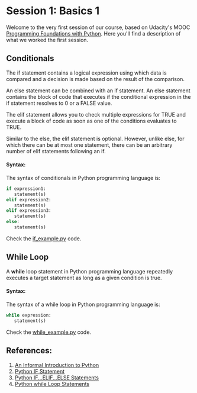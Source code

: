 # Session 1: Basics 1

Welcome to the very first session of our course, based on Udacity's MOOC [Programming Foundations with Python](https://www.udacity.com/course/programming-foundations-with-python--ud036). Here you'll find a description of what we worked the first session.

## Conditionals
The if statement contains a logical expression using which data is compared and a decision is made based on the result of the comparison.

An else statement can be combined with an if statement. An else statement contains the block of code that executes if the conditional expression in the if statement resolves to 0 or a FALSE value.

The elif statement allows you to check multiple expressions for TRUE and execute a block of code as soon as one of the conditions evaluates to TRUE.

Similar to the else, the elif statement is optional. However, unlike else, for which there can be at most one statement, there can be an arbitrary number of elif statements following an if.

#### Syntax:
The syntax of conditionals in Python programming language is:
```python
if expression1:
   statement(s)
elif expression2:
   statement(s)
elif expression3:
   statement(s)
else:
   statement(s)
```
Check the [if_example.py](https://github.com/RodolfoFerro/muk/blob/master/Session01/if_example.py) code.


## While Loop
A **while** loop statement in Python programming language repeatedly executes a target statement as long as a given condition is true.

#### Syntax:
The syntax of a while loop in Python programming language is:
```python
while expression:
   statement(s)
```
Check the [while_example.py](https://github.com/RodolfoFerro/muk/blob/master/Session01/while_example.py) code.

## References:
1. [An Informal Introduction to Python](https://docs.python.org/3/tutorial/introduction.html)
2. [Python IF Statement](https://www.tutorialspoint.com/python/python_if_statement.htm)
3. [Python IF...ELIF...ELSE Statements](https://www.tutorialspoint.com/python/python_if_else.htm)
4. [Python while Loop Statements](https://www.tutorialspoint.com/python/python_while_loop.htm)
